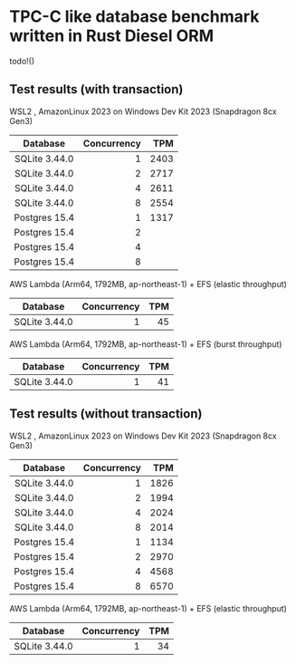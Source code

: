 # TPC-C like database benchmark written in Rust Diesel ORM

todo!()

## Test results (with transaction)

WSL2 , AmazonLinux 2023 on Windows Dev Kit 2023 (Snapdragon 8cx Gen3)

| Database      | Concurrency |  TPM  |
|:-------------:| -----------:| -----:|
| SQLite 3.44.0 |           1 |  2403 |
| SQLite 3.44.0 |           2 |  2717 |
| SQLite 3.44.0 |           4 |  2611 |
| SQLite 3.44.0 |           8 |  2554 |
| Postgres 15.4 |           1 |  1317 |
| Postgres 15.4 |           2 |   |
| Postgres 15.4 |           4 |   |
| Postgres 15.4 |           8 |   |


AWS Lambda (Arm64, 1792MB, ap-northeast-1) + EFS (elastic throughput)

| Database      | Concurrency |  TPM  |
|:-------------:| -----------:| -----:|
| SQLite 3.44.0 |           1 |    45 |

AWS Lambda (Arm64, 1792MB, ap-northeast-1) + EFS (burst throughput)

| Database      | Concurrency |  TPM  |
|:-------------:| -----------:| -----:|
| SQLite 3.44.0 |           1 |    41 |


## Test results (without transaction)

WSL2 , AmazonLinux 2023 on Windows Dev Kit 2023 (Snapdragon 8cx Gen3)

| Database      | Concurrency |  TPM  |
|:-------------:| -----------:| -----:|
| SQLite 3.44.0 |           1 |  1826 |
| SQLite 3.44.0 |           2 |  1994 |
| SQLite 3.44.0 |           4 |  2024 |
| SQLite 3.44.0 |           8 |  2014 |
| Postgres 15.4 |           1 |  1134 |
| Postgres 15.4 |           2 |  2970 |
| Postgres 15.4 |           4 |  4568 |
| Postgres 15.4 |           8 |  6570 |


AWS Lambda (Arm64, 1792MB, ap-northeast-1) + EFS (elastic throughput)

| Database      | Concurrency |  TPM  |
|:-------------:| -----------:| -----:|
| SQLite 3.44.0 |           1 |    34 |

